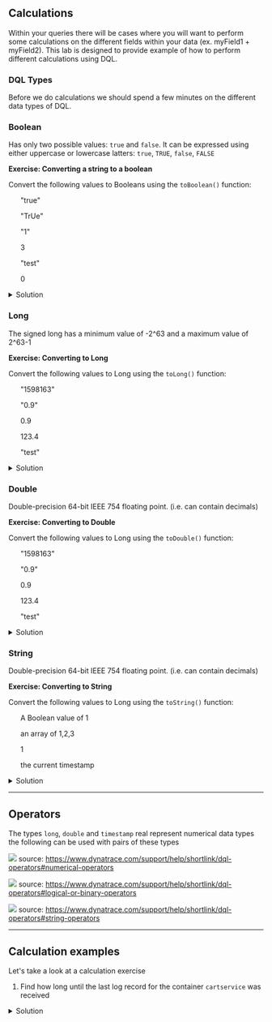 ## Calculations

Within your queries there will be cases where you will want to perform some calculations on the different fields within your data (ex. myField1 + myField2). This lab is designed to provide example of how to perform different calculations using DQL.

### DQL Types

Before we do calculations we should spend a few minutes on the different data types of DQL.

### **Boolean**

Has only two possible values: `true` and `false`. It can be expressed using either uppercase or lowercase latters: `true`, `TRUE`, `false`, `FALSE`

**Exercise: Converting a string to a boolean**

Convert the following values to Booleans using the `toBoolean()` function:

<ul>"true"</ul>
<ul>"TrUe"</ul>
<ul>"1"</ul>
<ul>3</ul>
<ul>"test"</ul>
<ul>0</ul>

<details>
    <summary>Solution</summary>

![](../../assets/images/Calculations_Boolean.png)
<br>
`   fetch logs
    | fields toBoolean("true"), toBoolean("TrUe"), toBoolean("1"),toBoolean(3), toBoolean("test"), toBoolean(0)
    | limit 1
  `

**Note:**

- Converts string values `true`, `TRUE` to a `true` Boolean value, and other values to `false`
- Converts numeric value `0` to Boolean `false`. Converts other numeric values to Boolean `true`
</details>

### **Long**

The signed long has a minimum value of -2^63 and a maximum value of 2^63-1

**Exercise: Converting to Long**

Convert the following values to Long using the `toLong()` function:

<ul>"1598163"</ul>
<ul>"0.9"</ul>
<ul>0.9</ul>
<ul>123.4</ul>
<ul>"test"</ul>

<details>
    <summary>Solution</summary>

![](../../assets/images/Calculations_Long.png)
<br>
`   fetch logs
    | fields toLong("1598163"), toLong("0.9"), toLong(0.9),toLong(123.4), toLong("test")| limit 1
  `

**Note:**

- A Long value **cannot** contain a decimal
- Converting a decimal value to a Long will result in the decimal places being removed
</details>

### **Double**

Double-precision 64-bit IEEE 754 floating point. (i.e. can contain decimals)

**Exercise: Converting to Double**

Convert the following values to Long using the `toDouble()` function:

<ul>"1598163"</ul>
<ul>"0.9"</ul>
<ul>0.9</ul>
<ul>123.4</ul>
<ul>"test"</ul>

<details>
    <summary>Solution</summary>

![](../../assets/images/Calculations_Double.png)
<br>
`   fetch logs
    | fields toDouble("1598163"), toDouble("0.9"), toDouble(0.9), toDouble(123.4), toDouble("test")
    | limit 1
  `

</details>

### **String**

Double-precision 64-bit IEEE 754 floating point. (i.e. can contain decimals)

**Exercise: Converting to String**

Convert the following values to Long using the `toString()` function:

<ul>A Boolean value of 1</ul>
<ul>an array of 1,2,3</ul>
<ul>1</ul>
<ul>the current timestamp</ul>

<details>
    <summary>Solution</summary>

![](../../assets/images/Calculations_String.png)
<br>
`   fetch logs
    | fields toString(toBoolean(1)), toString(array(1,2,3)), toString(1), toString(toTimestamp(now()))
    | limit 1
  `

**Note:**

- All DQL datatypes can be converted to a string

</details>

---

## Operators

The types `long`, `double` and `timestamp` real represent numerical data types the following can be used with pairs of these types

![](../../assets/images/Calculations_Operators.png)
source: https://www.dynatrace.com/support/help/shortlink/dql-operators#numerical-operators

![](../../assets/images/Calculations_BinaryOperators.png)
source: https://www.dynatrace.com/support/help/shortlink/dql-operators#logical-or-binary-operators

![](../../assets/images/Calculations_StringOperators.png)
source: https://www.dynatrace.com/support/help/shortlink/dql-operators#string-operators

---

## Calculation examples

Let's take a look at a calculation exercise

1. Find how long until the last log record for the container `cartservice` was received

<details>
    <summary>Solution</summary>

![](../../assets/images/Calculations_TimestampCalculation.png)
<br>
    ```
    fetch       logs
    | filter    k8s.container.name == "cartservice"
    | sort      timestamp desc
    | limit     1
    | fields    timestamp, age_message = now()-timestamp
  ```

</details>

**Extra Credit:**
<br>
Calculate the percent of logs received for the status types `ERROR`, `WARN`, `INFO`, `NONE` over the past 30 minutes

<details>
    <summary>Solution</summary>

![](../../assets/images/Calculations_FinalExercise.png)
<br>
`   fetch logs
    | fields content,status| summarize total = count(), countError = countIf(status == "ERROR"), countInfo = countIf(status == "INFO"),countNone = countIf(status == "NONE"), countWarn = countIf(status == "WARN")
    | fieldsAdd errorPercent = toDouble(countError)/toDouble(total)*(100) 
    | fieldsAdd infoPercent = toDouble(countInfo)/toDouble(total)*(100) 
    | fieldsAdd nonePercent = toDouble(countNone)/toDouble(total)*(100) 
    | fieldsAdd warnPercent = toDouble(countWarn)/toDouble(total)*(100)
  `

</details>
